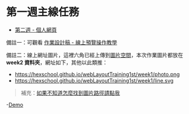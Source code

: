 第一週主線任務
====
* <a href="https://rpg.hexschool.com/training/15/task?type=detail&id=163" target="_top">第二週 - 個人網頁</a>


備註一：可觀看 [作業設計稿 -  線上預覽操作教學](https://hackmd.io/J7ajdobzTlyideAARTLz5Q?view)

備註二：線上網址圖片，這裡六角已經上傳到[圖片空間](https://github.com/hexschool/webLayoutTraining1st)，本次作業圖片都放在 **week2 資料夾**，網址如下，其他以此類推：
* https://hexschool.github.io/webLayoutTraining1st/week1/photo.png 
* https://hexschool.github.io/webLayoutTraining1st/week1/line.svg

>補充：[如果不知道怎麼找到圖片路徑請點我](https://i.imgur.com/O7nQcFm.gif)

-[Demo](https://shaoyukao.github.io/2020-Hexschool-HTML-CSS-Exercise/%E7%AC%AC%E4%BA%8C%E9%80%B1/%E4%B8%BB%E7%B7%9A%E4%BB%BB%E5%8B%99/index.html)